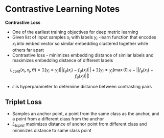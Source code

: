 # Contrastive Learning Notes

**Contrastive Loss**
- One of the earliest training objectives for deep metric learning
- Given list of input samples ${x_i}$ with labels $y_i$ -learn function that encodes $x_i$ into embed vector so similar embedding clustered together while others far apart
- Contrastive loss - minimizes embedding distance of similar labels and maximizes embedding distance of different labels

$$L_{cont}(x_i, x_j, \theta) = \mathbb{1}[y_i = y_j] ||f_{\theta}(x_i) - f_{\theta}(x_j)|| + \mathbb{1}[y_i \neq y_j]\max(0, \epsilon - ||f_{\theta}(x_i) - f_{\theta}(x_j)||)$$

- $\epsilon$ is hyperparameter to determine distance between contrasting pairs


## Triplet Loss
- Samples an anchor point, a point from the same class as the anchor, and a point from a different class from the anchor
- $L_{triplet}$ maximizes distance of anchor point from different class and minimizes distance to same class point